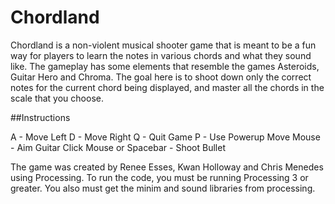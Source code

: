 # Chordland

Chordland is a non-violent musical shooter game that is meant to be a fun way for players to learn the notes in various chords and what they sound like. The gameplay has some elements that resemble the games Asteroids, Guitar Hero and Chroma. The goal here is to shoot down only the correct notes for the current chord being displayed, and master all the chords in the scale that you choose.

##Instructions

A - Move Left
D - Move Right
Q - Quit Game
P - Use Powerup
Move Mouse - Aim Guitar
Click Mouse or Spacebar - Shoot Bullet


The game was created by Renee Esses, Kwan Holloway and Chris Menedes using Processing.
To run the code, you must be running Processing 3 or greater. You also must get the minim and sound libraries from processing.

